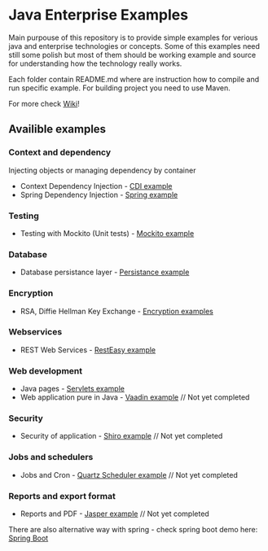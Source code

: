 # Java Enterprise Examples

Main purpouse of this repository is to provide simple examples for verious java and enterprise technologies or concepts. Some of this examples need still some polish but most of them should be working example and source for understanding how the technology really works. 

Each folder contain README.md where are instruction how to compile and run specific example.
For building project you need to use Maven.

For more check [Wiki](https://github.com/Pooky/java-examples/wiki/)!

## Availible examples

### Context and dependency

Injecting objects or managing dependency by container

 * Context Dependency Injection - [CDI example](./cdi-example)
 * Spring Dependency Injection - [Spring example](https://github.com/Pooky/dependency-injection-spring)

### Testing

 * Testing with Mockito (Unit tests) - [Mockito example](https://github.com/Pooky/Mockito)

 ### Database

 * Database persistance layer - [Persistance example](./persistance-example)

 ### Encryption 

 * RSA, Diffie Hellman Key Exchange - [Encryption examples](./encryption-examples)

### Webservices

 * REST Web Services - [RestEasy example](./resteasy-example) 

### Web development

 * Java pages - [Servlets example](./servlet-example)
 * Web application pure in Java - [Vaadin example](./vaadin-example) // Not yet completed

### Security 

 * Security of application - [Shiro example](./shiro-example) // Not yet completed

### Jobs and schedulers

 * Jobs and Cron - [Quartz Scheduler example](./quartz-example) // Not yet completed

### Reports and export format
 * Reports and PDF - [Jasper example](./jasper-example) // Not yet completed


There are also alternative way with spring - check spring boot demo here: [Spring Boot](https://github.com/Pooky/spring-examples)
